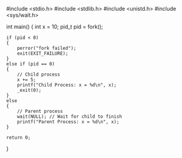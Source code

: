 #include <stdio.h>
#include <stdlib.h>
#include <unistd.h>
#include <sys/wait.h>

int main() {
    int x = 10;
    pid_t pid = fork();

    if (pid < 0) 
    {
        perror("fork failed");
        exit(EXIT_FAILURE);
    } 
    else if (pid == 0) 
    {
        // Child process
        x += 5;
        printf("Child Process: x = %d\n", x);
        _exit(0);
    } 
    else 
    {
        // Parent process
        wait(NULL); // Wait for child to finish
        printf("Parent Process: x = %d\n", x);
    }

    return 0;
}
